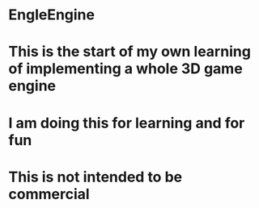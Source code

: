 # EngleEngine
# This is the start of my own learning of implementing a whole 3D game engine
# I am doing this for learning and for fun
# This is not intended to be commercial 
